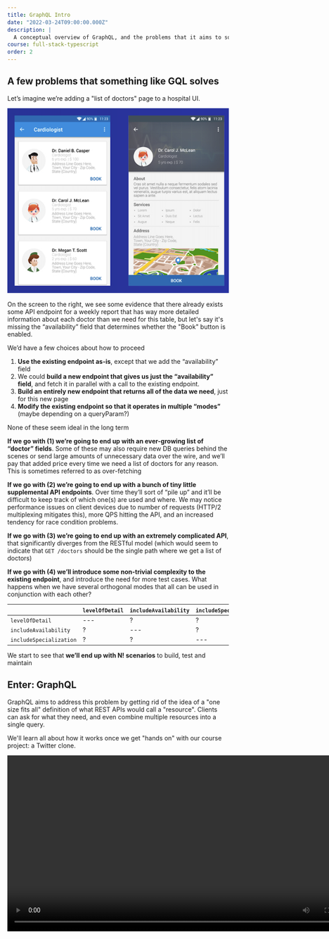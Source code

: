 ```yaml
---
title: GraphQL Intro
date: "2022-03-24T09:00:00.000Z"
description: |
  A conceptual overview of GraphQL, and the problems that it aims to solve
course: full-stack-typescript
order: 2
---
```


## A few problems that something like GQL solves

Let’s imagine we’re adding a "list of doctors" page to a hospital UI.

![doctor UI](./doctor-ui.png)

On the screen to the right, we see some evidence that there already exists some API endpoint for a weekly report that has way more detailed information about each doctor than we need for this table, but let's say it's missing the “availability” field that determines whether the "Book" button is enabled.

We’d have a few choices about how to proceed

1. **Use the existing endpoint as-is**, except that we add the “availability” field
2. We could **build a new endpoint that gives us just the “availability” field**, and fetch it in parallel with a call to the existing endpoint.
3. **Build an entirely new endpoint that returns all of the data we need**, just for this new page
4. **Modify the existing endpoint so that it operates in multiple “modes”** (maybe depending on a queryParam?)

None of these seem ideal in the long term

**If we go with (1) we’re going to end up with an ever-growing list of “doctor” fields**. Some of these may also require new DB queries behind the scenes or send large amounts of unnecessary data over the wire, and we’ll pay that added price every time we need a list of doctors for any reason. This is sometimes referred to as over-fetching

**If we go with (2) we’re going to end up with a bunch of tiny little supplemental API endpoints**. Over time they’ll sort of “pile up” and it’ll be difficult to keep track of which one(s) are used and where. We may notice performance issues on client devices due to number of requests (HTTP/2 multiplexing mitigates this), more QPS hitting the API, and an increased tendency for race condition problems.

**If we go with (3) we’re going to end up with an extremely complicated API**, that significantly diverges from the RESTful model (which would seem to indicate that `GET /doctors` should be the single path where we get a list of doctors)

**If we go with (4) we’ll introduce some non-trivial complexity to the existing endpoint**, and introduce the need for more test cases. What happens when we have several orthogonal modes that all can be used in conjunction with each other?

|                         | `levelOfDetail` | `includeAvailability` | `includeSpecialization` |
| ----------------------- | --------------- | --------------------- | ----------------------- |
| `levelOfDetail`         | ---             | ?                     | ?                       |
| `includeAvailability`   | ?               | ---                   | ?                       |
| `includeSpecialization` | ?               | ?                     | ---                     |

We start to see that **we’ll end up with N! scenarios** to build, test and maintain

## Enter: GraphQL

GraphQL aims to address this problem by getting rid of the idea of a "one size fits all" definition of what REST APIs would call a "resource". Clients can ask for what they need, and even combine multiple resources into a single query.

We'll learn all about how it works once we get "hands on" with our course project: a Twitter clone.

<video type="video/mov" width=800 controls=true>
  <source  src='/twitter-preview.mov' />
</video>

